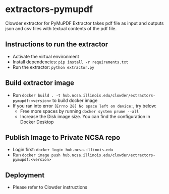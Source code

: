 # extractors-pymupdf
Clowder extractor for PyMuPDF
Extractor takes pdf file as input and outputs json and csv files with textual contents of the pdf file.

## Instructions to run the extractor
- Activate the virtual environment
- Install dependencies: `pip install -r requirements.txt`
- Run the extractor: `python extractor.py`

## Build extractor image

- Run `docker build . -t hub.ncsa.illinois.edu/clowder/extractors-pymupdf:<version>` to build docker image
- If you ran into error `[Errno 28] No space left on device:`, try below:
    - Free more spaces by running `docker system prune --all` 
    - Increase the Disk image size. You can find the configuration in Docker Desktop

## Publish Image to Private NCSA repo
- Login first: `docker login hub.ncsa.illinois.edu`
- Run `docker image push hub.ncsa.illinois.edu/clowder/extractors-pymupdf:<version>`

## Deployment
- Please refer to Clowder instructions